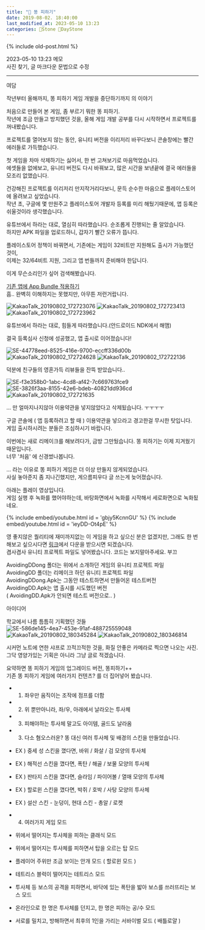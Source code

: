 ```yaml
---
title: "🌱 똥 피하기"
date: 2019-08-02. 18:40:00
last_modified_at: 2023-05-10 13:23
categories: 🗿Stone 🌱DayStone
---
```

{% include old-post.html %}

2023-05-10 13:23 메모  
사진 찾기, 글 마크다운 문법으로 수정  

---

여담  

작년부터 올해까지, 똥 피하기 게임 개발을 중단하기까지 의 이야기  

처음으로 만들어 본 게임, 좀 부르기 뭐한 똥 피하기.  
작년에 조금 만들고 방치했던 것을, 올해 게임 개발 공부를 다시 시작하면서 프로젝트를 꺼내봤습니다.  

​프로젝트를 열어보지 않는 동안, 유니티 버전을 이리저리 바꾸다보니 콘솔창에는 빨간 에러들로 가득했습니다.  

첫 게임을 차마 삭제하기는 싫어서, 한 번 고쳐보기로 마음먹었습니다.  
에셋들을 없에보고, 유니티 버전도 다시 바꿔보고, 많은 시간을 보낸끝에 결국 에러들을 모조리 없앴습니다.  

건강해진 프로젝트를 이리저리 만지작거리다보니, 문득 순수한 마음으로 플레이스토어에 올려보고 싶었습니다.  
작년 초, 구글에 몇 만원주고 플레이스토어 개발자 등록를 미리 해뒀기때문에, 앱 등록은 쉬울것이라 생각했습니다.  

유튜브에서 하라는 대로, 열심히 따라했습니다. 순조롭게 진행되는 줄 알았습니다.  
하지만 APK 파일을 업로드하니, 갑자기 빨간 오류가 뜹니다.  

플레이스토어 정책이 바꿔면서, 기존에는 게임이 32비트만 지원해도 출시가 가능했던 것이,  
이제는 32/64비트 지원, 그리고 앱 번들까지 준비해야 한답니다.  

이게 무슨소리인가 싶어 검색해봤습니다.  

[기존 앱에 App Bundle 적용하기](https://eso0609.tistory.com/)  
흠.. 완벽히 이해하지는 못했지만, 아무튼 저런거랍니다.  

![KakaoTalk_20190802_172723076](../../assets/img/2019/190802_0000.png)
![KakaoTalk_20190802_172723413](../../assets/img/2019/190802_0001.png)
![KakaoTalk_20190802_172723962](../../assets/img/2019/190802_0002.png)

유튜브에서 하라는 대로, 힘들게 따라했습니다.(안드로이드 NDK에서 해맴)  

결국 등록심사 신청에 성공했고, 앱 출시로 이어졌습니다!  

![SE-44778eed-8525-416e-9700-eccff336d00b](../../assets/img/2019/190802_0003.png)
![KakaoTalk_20190802_172724628](../../assets/img/2019/190802_0004.png)
![KakaoTalk_20190802_172722136](../../assets/img/2019/190802_0005.png)

덕분에 친구들의 영혼가득 리뷰들을 잔뜩 받았습니다..  

![SE-f3e358b0-1abc-4cd8-af42-7c669763fce9](../../assets/img/2019/190802_0006.png)
![SE-3826f3aa-8155-42e6-bdeb-40821dd936cd](../../assets/img/2019/190802_0007.png)
![KakaoTalk_20190802_172721635](../../assets/img/2019/190802_0008.png)

... 만 얼마지나지않아 이용약관을 넣지않았다고 삭제됬습니다. ㅜㅜㅜㅜ  

구글 콘솔에 ( 앱 등록하려고 할 때 ) 이용약관을 넣으라고 경고한걸 무시한 탓입니다.  
게임 출시하시려는 분들은 조심하시기 바랍니다.  

이번에는 새로 리메이크를 해보려다가, 금방 그만뒀습니다. 똥 피하기는 이제 지겨웠기 때문입니다.  
너무 '처음' 에 신경썼나봅니다.  

... 라는 이유로 똥 피하기 게임은 더 이상 만들지 않게되었습니다.  
사실 놓아준지 좀 지나긴했지만, 게으름피우다 글 쓰는게 늦어졌습니다.  

아래는 플레이 영상입니다.  
게임 실행 후 녹화를 했어야하는데, 바탕화면에서 녹화를 시작해서 세로화면으로 녹화됬네요.  

{% include embed/youtube.html id = 'gbjy5KcnnGU' %}
{% include embed/youtube.html id = 'ieyDD-Ot4pE' %}​

영 좋지않은 퀄리티에 재미까지없는 이 게임을 하고 싶으신 분은 없겠지만, 그래도 한 번 해보고 싶으시다면 [링크](https://drive.google.com/file/d/1--B2vzoravEZ85nsVj7hXdvNQDiFt4Jn/view?usp=sharing)에서 다운을 받으시면 되겠습니다.  
겸사겸사 유니티 프로젝트 파일도 넣어봤습니다. 코드는 보지말아주세요. 부끄  

AvoidingDDong 폴더는 위에서 소개하던 게임의 유니티 프로젝트 파일  
AvoidingDD 폴더는 리메이크 하던 유니티 프로젝트 파일  
AvoidingDDong.Apk는 그동안 테스트하면서 만들어온 테스트버전  
AvoidingDD.Apk는 앱 출시를 시도했던 버전  
( AvoidingDD.Apk가 안되면 테스트 버전으로.. )  

아이디어  

학교에서 나름 틈틈히 기획했던 것들  
![SE-586de145-4ea7-453e-91af-488725559048](../../assets/img/2019/190802_0009.jpg)
![KakaoTalk_20190802_180345284](../../assets/img/2019/190802_0010.jpg)
![KakaoTalk_20190802_180346814](../../assets/img/2019/190802_0011.jpg)

시커먼 노트에 연한 샤프로 끄적끄적한 것을, 화질 안좋은 카메라로 찍으면 나오는 사진.  
그닥 영양가있는 기획은 아니라 그냥 글로 적겠습니다.  

요약하면 똥 피하기 게임의 업그레이드 버전, 똥피하기++  
기존 똥 피하기 게임에 여러가지 컨텐츠? 를 더 집어넣어 봤습니다.  

- 1. 좌우만 움직이는 조작에 점프를 더함
- 2. 위 뿐만아니라, 좌/우, 아래에서 날라오는 투사체
- 3. 피해야하는 투사체 말고도 아이템, 골드도 날라옴
- 3. 다소 혐오스러운? 똥 대신 여러 투사체 및 배경의 스킨을 만들었습니다.
- EX ) 중세 성 스킨을 꼈다면, 바위 / 화살 / 검 모양의 투사체
- EX ) 해적선 스킨을 꼈다면, 폭탄 / 해골 / 보물 모양의 투사체
- EX ) 판타지 스킨을 꼈다면, 슬라임 / 파이어볼 / 열매 모양의 투사체
- EX ) 할로윈 스킨을 꼈다면, 박쥐 / 호박 / 사탕 모양의 투사체
- EX ) 설산 스킨 - 눈덩이, 현대 스킨 - 총알 / 로켓

- 4. 여러가지 게임 모드
- 위에서 떨어지는 투사체을 피하는 클래식 모드
- 위에서 떨어지는 투사체를 피하면서 탑을 오르는 탑 모드
- 플레이어 주위만 조금 보이는 안개 모드 ( 할로윈 모드 )
- 테트리스 블럭이 떨어지는 테트리스 모드
- 투사체 등 보스의 공격을 피하면서, 바닥에 있는 폭탄을 밟아 보스를 쓰러뜨리는 보스 모드
- 온라인으로 한 명은 투사체를 던지고, 한 명은 피하는 공/수 모드
- 서로를 밀치고, 방해하면서 최후의 1인을 가리는 서바이벌 모드 ( 배틀로얄 )
